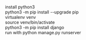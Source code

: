 install python3  
python3 -m pip install --upgrade pip  
virtualenv venv  
source venv/bin/activate  
python3 -m pip install django  
run with python manage.py runserver  
